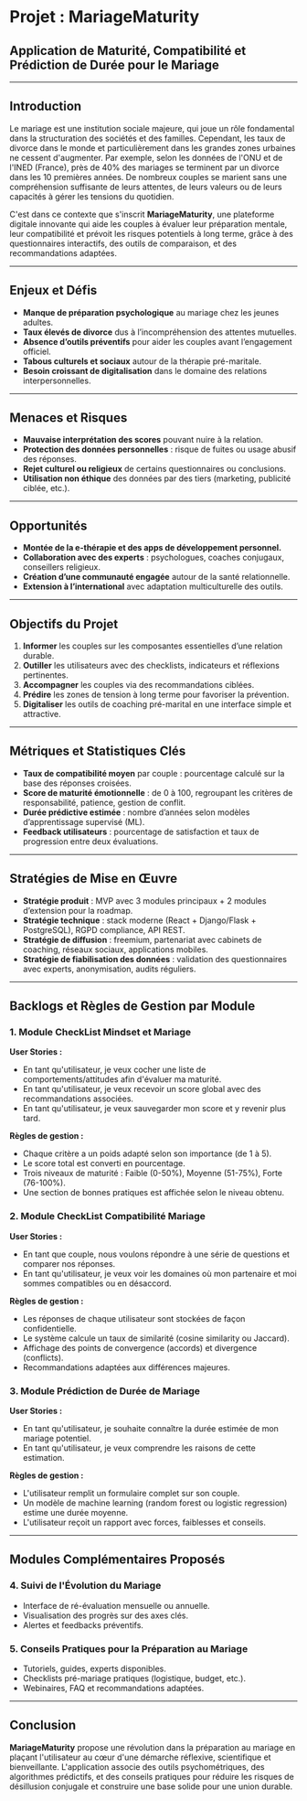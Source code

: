 # Projet : MariageMaturity

## Application de Maturité, Compatibilité et Prédiction de Durée pour le Mariage

---

## Introduction

Le mariage est une institution sociale majeure, qui joue un rôle fondamental dans la structuration des sociétés et des familles. Cependant, les taux de divorce dans le monde et particulièrement dans les grandes zones urbaines ne cessent d'augmenter. Par exemple, selon les données de l'ONU et de l'INED (France), près de 40% des mariages se terminent par un divorce dans les 10 premières années. De nombreux couples se marient sans une compréhension suffisante de leurs attentes, de leurs valeurs ou de leurs capacités à gérer les tensions du quotidien.

C'est dans ce contexte que s'inscrit **MariageMaturity**, une plateforme digitale innovante qui aide les couples à évaluer leur préparation mentale, leur compatibilité et prévoit les risques potentiels à long terme, grâce à des questionnaires interactifs, des outils de comparaison, et des recommandations adaptées.

---

## Enjeux et Défis

* **Manque de préparation psychologique** au mariage chez les jeunes adultes.
* **Taux élevés de divorce** dus à l’incompréhension des attentes mutuelles.
* **Absence d’outils préventifs** pour aider les couples avant l’engagement officiel.
* **Tabous culturels et sociaux** autour de la thérapie pré-maritale.
* **Besoin croissant de digitalisation** dans le domaine des relations interpersonnelles.

---

## Menaces et Risques

* **Mauvaise interprétation des scores** pouvant nuire à la relation.
* **Protection des données personnelles** : risque de fuites ou usage abusif des réponses.
* **Rejet culturel ou religieux** de certains questionnaires ou conclusions.
* **Utilisation non éthique** des données par des tiers (marketing, publicité ciblée, etc.).

---

## Opportunités

* **Montée de la e-thérapie et des apps de développement personnel.**
* **Collaboration avec des experts** : psychologues, coaches conjugaux, conseillers religieux.
* **Création d’une communauté engagée** autour de la santé relationnelle.
* **Extension à l’international** avec adaptation multiculturelle des outils.

---

## Objectifs du Projet

1. **Informer** les couples sur les composantes essentielles d’une relation durable.
2. **Outiller** les utilisateurs avec des checklists, indicateurs et réflexions pertinentes.
3. **Accompagner** les couples via des recommandations ciblées.
4. **Prédire** les zones de tension à long terme pour favoriser la prévention.
5. **Digitaliser** les outils de coaching pré-marital en une interface simple et attractive.

---

## Métriques et Statistiques Clés

* **Taux de compatibilité moyen** par couple : pourcentage calculé sur la base des réponses croisées.
* **Score de maturité émotionnelle** : de 0 à 100, regroupant les critères de responsabilité, patience, gestion de conflit.
* **Durée prédictive estimée** : nombre d’années selon modèles d’apprentissage supervisé (ML).
* **Feedback utilisateurs** : pourcentage de satisfaction et taux de progression entre deux évaluations.

---

## Stratégies de Mise en Œuvre

* **Stratégie produit** : MVP avec 3 modules principaux + 2 modules d’extension pour la roadmap.
* **Stratégie technique** : stack moderne (React + Django/Flask + PostgreSQL), RGPD compliance, API REST.
* **Stratégie de diffusion** : freemium, partenariat avec cabinets de coaching, réseaux sociaux, applications mobiles.
* **Stratégie de fiabilisation des données** : validation des questionnaires avec experts, anonymisation, audits réguliers.

---

## Backlogs et Règles de Gestion par Module

### 1. Module CheckList Mindset et Mariage

**User Stories :**

* En tant qu'utilisateur, je veux cocher une liste de comportements/attitudes afin d'évaluer ma maturité.
* En tant qu'utilisateur, je veux recevoir un score global avec des recommandations associées.
* En tant qu'utilisateur, je veux sauvegarder mon score et y revenir plus tard.

**Règles de gestion :**

* Chaque critère a un poids adapté selon son importance (de 1 à 5).
* Le score total est converti en pourcentage.
* Trois niveaux de maturité : Faible (0-50%), Moyenne (51-75%), Forte (76-100%).
* Une section de bonnes pratiques est affichée selon le niveau obtenu.

### 2. Module CheckList Compatibilité Mariage

**User Stories :**

* En tant que couple, nous voulons répondre à une série de questions et comparer nos réponses.
* En tant qu'utilisateur, je veux voir les domaines où mon partenaire et moi sommes compatibles ou en désaccord.

**Règles de gestion :**

* Les réponses de chaque utilisateur sont stockées de façon confidentielle.
* Le système calcule un taux de similarité (cosine similarity ou Jaccard).
* Affichage des points de convergence (accords) et divergence (conflicts).
* Recommandations adaptées aux différences majeures.

### 3. Module Prédiction de Durée de Mariage

**User Stories :**

* En tant qu'utilisateur, je souhaite connaître la durée estimée de mon mariage potentiel.
* En tant qu'utilisateur, je veux comprendre les raisons de cette estimation.

**Règles de gestion :**

* L'utilisateur remplit un formulaire complet sur son couple.
* Un modèle de machine learning (random forest ou logistic regression) estime une durée moyenne.
* L'utilisateur reçoit un rapport avec forces, faiblesses et conseils.

---

## Modules Complémentaires Proposés

### 4. Suivi de l'Évolution du Mariage

* Interface de ré-évaluation mensuelle ou annuelle.
* Visualisation des progrès sur des axes clés.
* Alertes et feedbacks préventifs.

### 5. Conseils Pratiques pour la Préparation au Mariage

* Tutoriels, guides, experts disponibles.
* Checklists pré-mariage pratiques (logistique, budget, etc.).
* Webinaires, FAQ et recommandations adaptées.

---

## Conclusion

**MariageMaturity** propose une révolution dans la préparation au mariage en plaçant l'utilisateur au cœur d'une démarche réflexive, scientifique et bienveillante. L'application associe des outils psychométriques, des algorithmes prédictifs, et des conseils pratiques pour réduire les risques de désillusion conjugale et construire une base solide pour une union durable.
